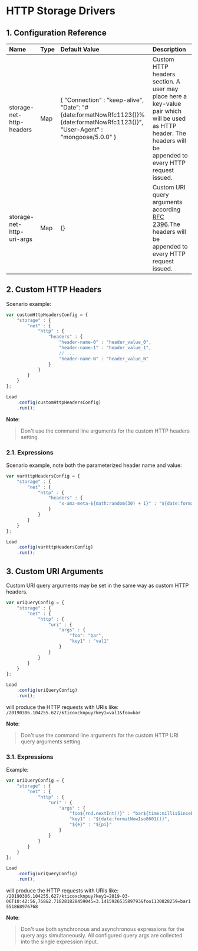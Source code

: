 # HTTP Storage Drivers

## 1. Configuration Reference

| Name                                           | Type         | Default Value    | Description                                      |
|:-----------------------------------------------|:-------------|:-----------------|:-------------------------------------------------|
| storage-net-http-headers                       | Map          | { "Connection" : "keep-alive", "Date": "#{date:formatNowRfc1123()}%{date:formatNowRfc1123()}", "User-Agent" : "mongoose/5.0.0" } | Custom HTTP headers section. A user may place here a key-value pair which will be used as HTTP header. The headers will be appended to every HTTP request issued.
| storage-net-http-uri-args                      | Map          | {}               | Custom URI query arguments according [RFC 2396](http://www.ietf.org/rfc/rfc2396.txt).The headers will be appended to every HTTP request issued.

## 2. Custom HTTP Headers

Scenario example:
```javascript
var customHttpHeadersConfig = {
    "storage" : {
        "net" : {
            "http" : {
                "headers" : {
                    "header-name-0" : "header_value_0",
                    "header-name-1" : "header_value_1",
                    // ...
                    "header-name-N" : "header_value_N"
                }
            }
        }
    }
};

Load
    .config(customHttpHeadersConfig)
    .run();
```

**Note**:
> Don't use the command line arguments for the custom HTTP headers setting.

### 2.1. Expressions

Scenario example, note both the parameterized header name and value:
```javascript
var varHttpHeadersConfig = {
    "storage" : {
        "net" : {
            "http" : {
                "headers" : {
                    "x-amz-meta-${math:random(30) + 1}" : "${date:format("yyyy-MM-dd'T'HH:mm:ssZ").format(date:from(rnd.nextLong(time:millisSinceEpoch())))}"
                }
            }
        }
    }
};

Load
    .config(varHttpHeadersConfig)
    .run();
```

## 3. Custom URI Arguments

Custom URI query arguments may be set in the same way as custom HTTP headers.

```javascript
var uriQueryConfig = {
    "storage" : {
        "net" : {
            "http" : {
                "uri" : {
                    "args" : {
                        "foo": "bar",
                        "key1" : "val1"
                    }
                }
            }
        }
    }
};

Load
    .config(uriQueryConfig)
    .run();
```

will produce the HTTP requests with URIs like:
`/20190306.104255.627/kticoxcknpuy?key1=val1&foo=bar`


**Note**:
> Don't use the command line arguments for the custom HTTP URI query arguments setting.

### 3.1. Expressions

Example:
```javascript
var uriQueryConfig = {
    "storage" : {
        "net" : {
            "http" : {
                "uri" : {
                    "args" : {
                        "foo${rnd.nextInt()}" : "bar${time:millisSinceEpoch()}",
                        "key1" : "${date:formatNowIso8601()}",
                        "${e}" : "${pi}"
                    }
                }
            }
        }
    }
};

Load
    .config(uriQueryConfig)
    .run();
```

will produce the HTTP requests with URIs like:
`/20190306.104255.627/kticoxcknpuy?key1=2019-03-06T10:42:56,768&2.718281828459045=3.141592653589793&foo1130828259=bar1551868976768`

**Note**:
> Don't use both synchronous and asynchronous expressions for the query args simultaneously. All configured query args
> are collected into the single expression input.

